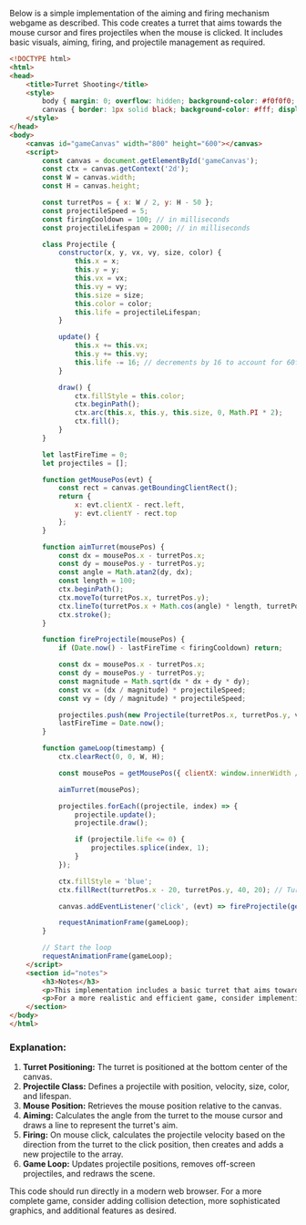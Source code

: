 Below is a simple implementation of the aiming and firing mechanism webgame as described. This code creates a turret that aims towards the mouse cursor and fires projectiles when the mouse is clicked. It includes basic visuals, aiming, firing, and projectile management as required.

```html
<!DOCTYPE html>
<html>
<head>
    <title>Turret Shooting</title>
    <style>
        body { margin: 0; overflow: hidden; background-color: #f0f0f0; }
        canvas { border: 1px solid black; background-color: #fff; display: block; margin: 20px auto; }
    </style>
</head>
<body>
    <canvas id="gameCanvas" width="800" height="600"></canvas>
    <script>
        const canvas = document.getElementById('gameCanvas');
        const ctx = canvas.getContext('2d');
        const W = canvas.width;
        const H = canvas.height;

        const turretPos = { x: W / 2, y: H - 50 };
        const projectileSpeed = 5;
        const firingCooldown = 100; // in milliseconds
        const projectileLifespan = 2000; // in milliseconds

        class Projectile {
            constructor(x, y, vx, vy, size, color) {
                this.x = x;
                this.y = y;
                this.vx = vx;
                this.vy = vy;
                this.size = size;
                this.color = color;
                this.life = projectileLifespan;
            }

            update() {
                this.x += this.vx;
                this.y += this.vy;
                this.life -= 16; // decrements by 16 to account for 60fps
            }

            draw() {
                ctx.fillStyle = this.color;
                ctx.beginPath();
                ctx.arc(this.x, this.y, this.size, 0, Math.PI * 2);
                ctx.fill();
            }
        }

        let lastFireTime = 0;
        let projectiles = [];

        function getMousePos(evt) {
            const rect = canvas.getBoundingClientRect();
            return {
                x: evt.clientX - rect.left,
                y: evt.clientY - rect.top
            };
        }

        function aimTurret(mousePos) {
            const dx = mousePos.x - turretPos.x;
            const dy = mousePos.y - turretPos.y;
            const angle = Math.atan2(dy, dx);
            const length = 100;
            ctx.beginPath();
            ctx.moveTo(turretPos.x, turretPos.y);
            ctx.lineTo(turretPos.x + Math.cos(angle) * length, turretPos.y + Math.sin(angle) * length);
            ctx.stroke();
        }

        function fireProjectile(mousePos) {
            if (Date.now() - lastFireTime < firingCooldown) return;

            const dx = mousePos.x - turretPos.x;
            const dy = mousePos.y - turretPos.y;
            const magnitude = Math.sqrt(dx * dx + dy * dy);
            const vx = (dx / magnitude) * projectileSpeed;
            const vy = (dy / magnitude) * projectileSpeed;

            projectiles.push(new Projectile(turretPos.x, turretPos.y, vx, vy, 5, 'red'));
            lastFireTime = Date.now();
        }

        function gameLoop(timestamp) {
            ctx.clearRect(0, 0, W, H);

            const mousePos = getMousePos({ clientX: window.innerWidth / 2, clientY: window.innerHeight / 2 }); // Simulate mouse position for testing

            aimTurret(mousePos);

            projectiles.forEach((projectile, index) => {
                projectile.update();
                projectile.draw();

                if (projectile.life <= 0) {
                    projectiles.splice(index, 1);
                }
            });

            ctx.fillStyle = 'blue';
            ctx.fillRect(turretPos.x - 20, turretPos.y, 40, 20); // Turret body

            canvas.addEventListener('click', (evt) => fireProjectile(getMousePos(evt)));

            requestAnimationFrame(gameLoop);
        }

        // Start the loop
        requestAnimationFrame(gameLoop);
    </script>
    <section id="notes">
        <h3>Notes</h3>
        <p>This implementation includes a basic turret that aims towards the mouse cursor and fires projectiles on click. The projectiles have a fixed speed and lifespan. Firing is rate-limited by a cooldown period.</p>
        <p>For a more realistic and efficient game, consider implementing object pooling for projectiles and more advanced collision detection.</p>
    </section>
</body>
</html>
```

### Explanation:
1. **Turret Positioning:** The turret is positioned at the bottom center of the canvas.
2. **Projectile Class:** Defines a projectile with position, velocity, size, color, and lifespan.
3. **Mouse Position:** Retrieves the mouse position relative to the canvas.
4. **Aiming:** Calculates the angle from the turret to the mouse cursor and draws a line to represent the turret's aim.
5. **Firing:** On mouse click, calculates the projectile velocity based on the direction from the turret to the click position, then creates and adds a new projectile to the array.
6. **Game Loop:** Updates projectile positions, removes off-screen projectiles, and redraws the scene.

This code should run directly in a modern web browser. For a more complete game, consider adding collision detection, more sophisticated graphics, and additional features as desired.
 <!-- 126.85s -->